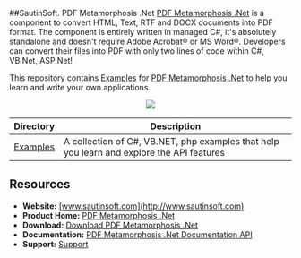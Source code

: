 ##SautinSoft. PDF Metamorphosis .Net
[PDF Metamorphosis .Net](https://sautinsoft.com/products/pdf-metamorphosis/) is a component to convert HTML, Text, RTF and DOCX documents into PDF format.
The component is entirely written in managed C#, it's absolutely standalone and doesn't require Adobe Acrobat® or MS Word®.
Developers can convert their files into PDF with only two lines of code within C#, VB.Net, ASP.Net!

This repository contains [Examples](Examples) for [PDF Metamorphosis .Net](https://sautinsoft.com/products/pdf-metamorphosis/examples/) to help you learn and write your own applications.

<p align="center">

  <a title="Download complete PDF Metamorphosis .Net" href="https://sautinsoft.com/thankyou.php?download=pdf_metamorphosis_net.zip">
	<img src="https://sautinsoft.com/images/zip_file_download.png" />
  </a>
</p>

Directory | Description
--------- | -----------
[Examples](Examples)  | A collection of C#, VB.NET, php examples that help you learn and explore the API features


## Resources

+ **Website:** [www.sautinsoft.com](http://www.sautinsoft.com)
+ **Product Home:** [PDF Metamorphosis .Net](https://sautinsoft.com/products/pdf-metamorphosis/)
+ **Download:** [Download PDF Metamorphosis .Net](https://sautinsoft.com/products/pdf-metamorphosis/download.php)
+ **Documentation:** [PDF Metamorphosis .Net Documentation API](https://sautinsoft.net/help/rtf-html-to-pdf-split-merge-net/html/welcome.htm)
+ **Support:** [Support](https://sautinsoft.com/support.php)
